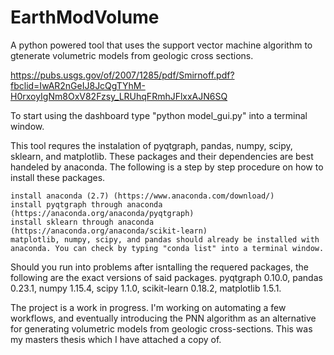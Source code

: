 # EarthModVolume
A python powered tool that uses the support vector machine algorithm to gtenerate volumetric models from geologic cross sections.

https://pubs.usgs.gov/of/2007/1285/pdf/Smirnoff.pdf?fbclid=IwAR2nGeIJ8JcQgTYhM-H0rxoyIgNm8OxV82Fzsy_LRUhqFRmhJFlxxAJN6SQ

To start using the dashboard type "python model_gui.py" into a terminal window.

This tool requres the instalation of pyqtgraph, pandas, numpy, scipy, sklearn, and matplotlib. These packages and their dependencies are best handeled by anaconda. The following is a step by step procedure on how to install these packages.

    install anaconda (2.7) (https://www.anaconda.com/download/)
    install pyqtgraph through anaconda (https://anaconda.org/anaconda/pyqtgraph)
    install sklearn through anaconda (https://anaconda.org/anaconda/scikit-learn)
    matplotlib, numpy, scipy, and pandas should already be installed with anaconda. You can check by typing "conda list" into a terminal window.

Should you run into problems after isntalling the requered packages, the following are the exact versions of said packages. pyqtgraph 0.10.0,
pandas 0.23.1, numpy 1.15.4, scipy 1.1.0, scikit-learn 0.18.2, matplotlib 1.5.1.

The project is a work in progress. I'm working on automating a few workflows, and eventually introducing the PNN algorithm as an alternative for generating volumetric models from geologic cross-sections. This was my masters thesis which I have attached a copy of. 
